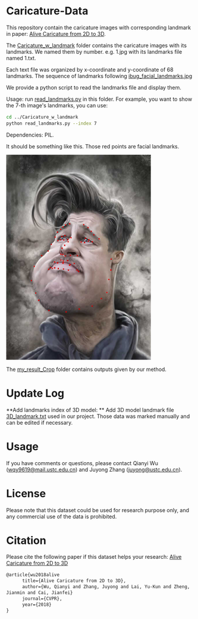 # Caricature-Data
This repository contain the caricature images with corresponding landmark in paper: <a href="https://arxiv.org/abs/1803.06802v2">Alive Caricature from 2D to 3D</a>. 

The <a href= "https://github.com/QianyiWu/Caricature-Data/tree/master/Caricature_w_landmark"> Caricature_w_landmark</a> folder contains the caricature images with its landmarks. We named them by number. e.g. 1.jpg with its landmarks file named 1.txt.

Each text file was organized by x-coordinate and y-coordinate of 68 landmarks. The sequence of landmarks following 
<a href="https://ibug.doc.ic.ac.uk/media/uploads/images/annotpics/figure_68_markup.jpg"> ibug_facial_landmarks.jpg</a>

We provide a python script to read the landmarks file and display them. 

Usage: run <a href= "https://github.com/QianyiWu/Caricature-Data/blob/master/Caricature_w_landmark/read_landmarks.py"> read_landmarks.py</a> in this folder. For example, you want to show the 7-th image's landmarks, you can use:
``` bash
cd ../Caricature_w_landmark
python read_landmarks.py --index 7
```
Dependencies: PIL. 

It should be something like this. Those red points are facial landmarks.

<img src = "example.png" height = "550px"/>

The <a href="https://github.com/QianyiWu/Caricature-Data/tree/master/my_result_Crop"> my_result_Crop</a> folder contains outputs given by our method. 

# Update Log
**Add landmarks index of 3D model: ** Add 3D model landmark file <a href="https://github.com/QianyiWu/Caricature-Data/blob/master/landmark_index.txt"> 3D_landmark.txt</a> used in our project. Those data was marked manually and can be edited if necessary.

# Usage
If you have comments or questions, please contact Qianyi Wu (wqy9619@mail.ustc.edu.cn) and Juyong Zhang (juyong@ustc.edu.cn).

# License
Please note that this dataset could be used for research purpose only, and any commercial use of the data is prohibited.

# Citation
Please cite the following paper if this dataset helps your research:
<a href="https://arxiv.org/abs/1803.06802v2">Alive Caricature from 2D to 3D</a>

    @article{wu2018alive
          title={Alive Caricature from 2D to 3D},
          author={Wu, Qianyi and Zhang, Juyong and Lai, Yu-Kun and Zheng, Jianmin and Cai, Jianfei}
          journal={CVPR},
          year={2018}
    }

